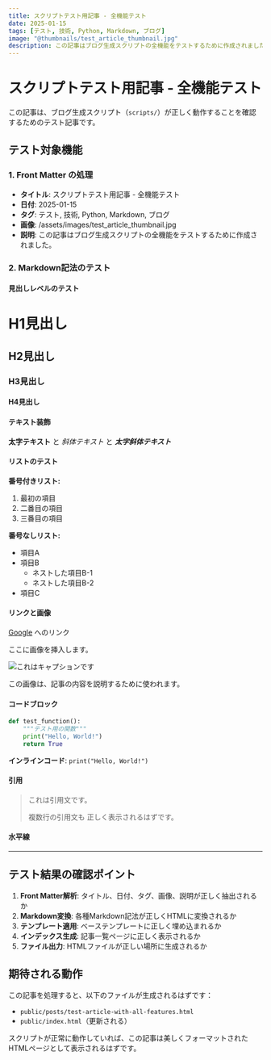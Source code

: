 ```yaml
---
title: スクリプトテスト用記事 - 全機能テスト
date: 2025-01-15
tags: [テスト, 技術, Python, Markdown, ブログ]
image: "@thumbnails/test_article_thumbnail.jpg"
description: この記事はブログ生成スクリプトの全機能をテストするために作成されました。Front Matter、Markdown記法、画像、タグ、説明文など全ての機能が含まれています。
---
```


# スクリプトテスト用記事 - 全機能テスト

この記事は、ブログ生成スクリプト（`scripts/`）が正しく動作することを確認するためのテスト記事です。

## テスト対象機能

### 1. Front Matter の処理
- **タイトル**: スクリプトテスト用記事 - 全機能テスト
- **日付**: 2025-01-15
- **タグ**: テスト, 技術, Python, Markdown, ブログ
- **画像**: /assets/images/test_article_thumbnail.jpg
- **説明**: この記事はブログ生成スクリプトの全機能をテストするために作成されました。

### 2. Markdown記法のテスト

#### 見出しレベルのテスト
# H1見出し
## H2見出し
### H3見出し
#### H4見出し

#### テキスト装飾
**太字テキスト** と *斜体テキスト* と ***太字斜体テキスト***

#### リストのテスト
**番号付きリスト:**
1. 最初の項目
2. 二番目の項目
3. 三番目の項目

**番号なしリスト:**
- 項目A
- 項目B
  - ネストした項目B-1
  - ネストした項目B-2
- 項目C

#### リンクと画像
[Google](https://www.google.com) へのリンク

ここに画像を挿入します。

![これはキャプションです](./diagram.png)

この画像は、記事の内容を説明するために使われます。

#### コードブロック
```python
def test_function():
    """テスト用の関数"""
    print("Hello, World!")
    return True
```

**インラインコード**: `print("Hello, World!")`

#### 引用
> これは引用文です。
> 
> 複数行の引用文も
> 正しく表示されるはずです。

#### 水平線
---

## テスト結果の確認ポイント

1. **Front Matter解析**: タイトル、日付、タグ、画像、説明が正しく抽出されるか
2. **Markdown変換**: 各種Markdown記法が正しくHTMLに変換されるか
3. **テンプレート適用**: ベーステンプレートに正しく埋め込まれるか
4. **インデックス生成**: 記事一覧ページに正しく表示されるか
5. **ファイル出力**: HTMLファイルが正しい場所に生成されるか

## 期待される動作

この記事を処理すると、以下のファイルが生成されるはずです：
- `public/posts/test-article-with-all-features.html`
- `public/index.html`（更新される）

スクリプトが正常に動作していれば、この記事は美しくフォーマットされたHTMLページとして表示されるはずです。 